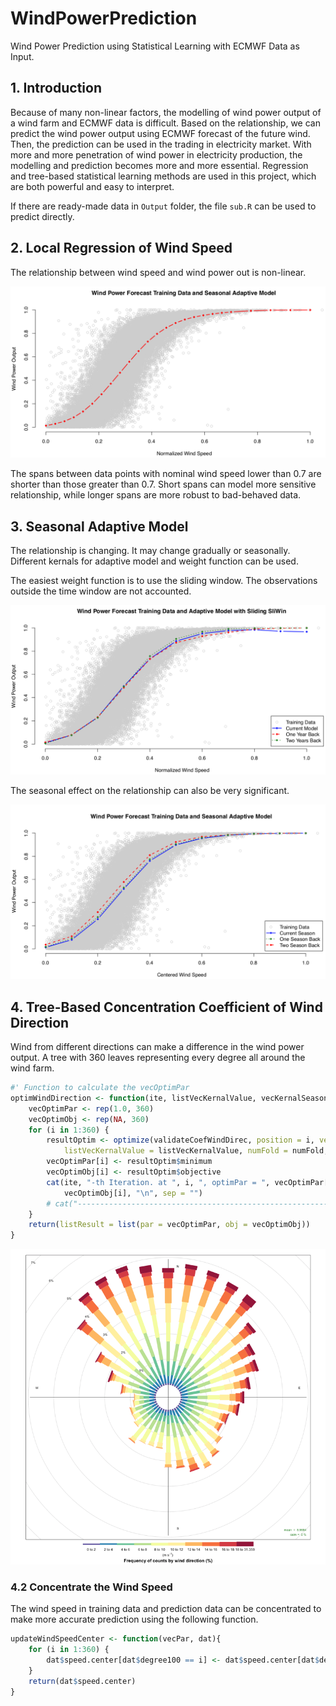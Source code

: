 # WindPowerPrediction

Wind Power Prediction using Statistical Learning with ECMWF Data as Input.

## 1. Introduction

Because of many non-linear factors, the modelling of wind power output of a wind farm and ECMWF data is difficult. Based on the relationship, we can predict the wind power output using ECMWF forecast of the future wind. Then, the prediction can be used in the trading in electricity market. With more and more penetration of wind power in electricity production, the modelling and prediction becomes more and more essential. Regression and tree-based statistical learning methods are used in this project, which are both powerful and easy to interpret.

If there are ready-made data in `Output` folder, the file `sub.R` can be used to predict directly.

## 2. Local Regression of Wind Speed

The relationship between wind speed and wind power out is non-linear.

![Local Regression of Wind Speed and Power Output](./images/103.png)

The spans between data points with nominal wind speed lower than 0.7 are shorter than those greater than 0.7. Short spans can model more sensitive relationship, while longer spans are more robust to bad-behaved data.

## 3. Seasonal Adaptive Model

The relationship is changing. It may change gradually or seasonally. Different kernals for adaptive model and weight function can be used.

The easiest weight function is to use the sliding window. The observations outside the time window are not accounted.

![Adaptive Local Regression with Sliding Window of Wind Speed and Power Output](./images/102.png)

The seasonal effect on the relationship can also be very significant.

![Seasonal Adaptive Local Regression of Wind Speed and Power Output](./images/101.png)

## 4. Tree-Based Concentration Coefficient of Wind Direction

Wind from different directions can make a difference in the wind power output. A tree with 360 leaves representing every degree all around the wind farm.

```R
#' Function to calculate the vecOptimPar
optimWindDirection <- function(ite, listVecKernalValue, vecKernalSeason, dat = datfTrain){
    vecOptimPar <- rep(1.0, 360)
    vecOptimObj <- rep(NA, 360)
    for (i in 1:360) {
        resultOptim <- optimize(validateCoefWindDirec, position = i, vecKernal = vecKernal,
            listVecKernalValue = listVecKernalValue, numFold = numFold, dat = datfTrain, lower = 0.6, upper = 1.1)
        vecOptimPar[i] <- resultOptim$minimum
        vecOptimObj[i] <- resultOptim$objective
        cat(ite, "-th Iteration. at ", i, ", optimPar = ", vecOptimPar[i], ", optimObj = ",
            vecOptimObj[i], "\n", sep = "")
        # cat("--------------------------------------------------------------------------------\n")
    }
    return(listResult = list(par = vecOptimPar, obj = vecOptimObj))
}
```

![Wind Rose Diagram of Wind Speed all around the Wind Farm](./images/104.png)

### 4.2 Concentrate the Wind Speed

The wind speed in training data and prediction data can be concentrated to make more accurate prediction using the following function.

```R
updateWindSpeedCenter <- function(vecPar, dat){
    for (i in 1:360) {
        dat$speed.center[dat$degree100 == i] <- dat$speed.center[dat$degree100 == i] * vecPar[i]
    }
    return(dat$speed.center)
}
```
